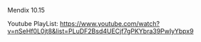 
Mendix 10.15

Youtube PlayList: https://www.youtube.com/watch?v=nSeHf0L0jt8&list=PLuDF2Bsd4UECjf7gPKYbra39PwIyYbpx9
